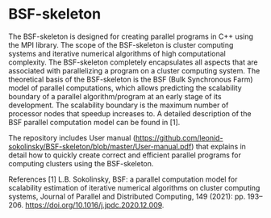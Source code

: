 # BSF-skeleton
The BSF-skeleton is designed for creating parallel programs in C++ using the MPI library. The scope of the BSF-skeleton is cluster computing systems and iterative numerical algorithms of high computational complexity. The BSF-skeleton completely encapsulates all aspects that are associated with parallelizing a program on a cluster computing system.
The theoretical basis of the BSF-skeleton is the BSF (Bulk Synchronous Farm) model of parallel computations, which allows predicting the scalability boundary  of a parallel algorithm/program at an early stage of its development. The scalability boundary is the maximum number of processor nodes that speedup increases to. A detailed description of the BSF parallel computation model can be found in [1].

The repository includes User manual (https://github.com/leonid-sokolinsky/BSF-skeleton/blob/master/User-manual.pdf) that explains in detail how to quickly create correct and efficient parallel programs for computing clusters using the BSF-skeleton.

References
[1] L.B. Sokolinsky, BSF: a parallel computation model for scalability estimation of iterative numerical algorithms on cluster computing
systems, Journal of Parallel and Distributed Computing, 149 (2021): pp. 193–206. https://doi.org/10.1016/j.jpdc.2020.12.009.
